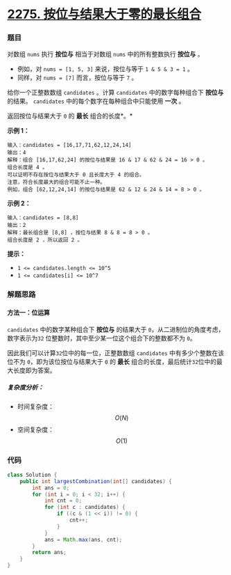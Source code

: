# [2275. 按位与结果大于零的最长组合](https://leetcode.cn/problems/largest-combination-with-bitwise-and-greater-than-zero/)

### 题目

对数组 `nums` 执行 **按位与** 相当于对数组 `nums` 中的所有整数执行 **按位与** 。

- 例如，对 `nums = [1, 5, 3]` 来说，按位与等于 `1 & 5 & 3 = 1` 。
- 同样，对 `nums = [7]` 而言，按位与等于 `7` 。

给你一个正整数数组 `candidates` 。计算 `candidates` 中的数字每种组合下 **按位与** 的结果。 `candidates` 中的每个数字在每种组合中只能使用 **一次** 。

返回按位与结果大于 `0` 的 **最长** 组合的长度*。*

 

**示例 1：**

```
输入：candidates = [16,17,71,62,12,24,14]
输出：4
解释：组合 [16,17,62,24] 的按位与结果是 16 & 17 & 62 & 24 = 16 > 0 。
组合长度是 4 。
可以证明不存在按位与结果大于 0 且长度大于 4 的组合。
注意，符合长度最大的组合可能不止一种。
例如，组合 [62,12,24,14] 的按位与结果是 62 & 12 & 24 & 14 = 8 > 0 。
```

**示例 2：**

```
输入：candidates = [8,8]
输出：2
解释：最长组合是 [8,8] ，按位与结果 8 & 8 = 8 > 0 。
组合长度是 2 ，所以返回 2 。
```

 

**提示：**

- `1 <= candidates.length <= 10^5`
- `1 <= candidates[i] <= 10^7`

### 解题思路

#### 方法一：位运算

`candidates` 中的数字某种组合下 **按位与** 的结果大于 `0`，从二进制位的角度考虑，数字表示为`32` 位整数时，其中至少某一位这个组合下的整数都不为 `0`。

因此我们可以计算`32`位中的每一位，正整数数组 `candidates` 中有多少个整数在该位不为 `0`，即为该位按位与结果大于 `0` 的 **最长** 组合的长度，最后统计`32`位中的最大长度即为答案。

##### 复杂度分析：

- 时间复杂度：$$ O(N) $$
- 空间复杂度：$$ O(1) $$

### 代码

```java
class Solution {
    public int largestCombination(int[] candidates) {
        int ans = 0;
        for (int i = 0; i < 32; i++) {
            int cnt = 0;
            for (int c : candidates) {
                if ((c & (1 << i)) != 0) {
                    cnt++;
                }
            }
            ans = Math.max(ans, cnt);
        }
        return ans;
    }
}
```


